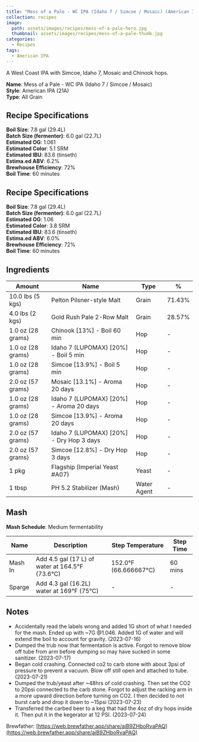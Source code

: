 ```yaml
---
title: "Mess of a Pale - WC IPA (Idaho 7 / Simcoe / Mosaic) (American IPA | 21A)"
collection: recipes
image:
  path: assets/images/recipes/mess-of-a-pale-hero.jpg
  thumbnail: assets/images/recipes/mess-of-a-pale-thumb.jpg
categories:
  - Recipes
tags:
  - American IPA
---
```


A West Coast IPA with Simcoe, Idaho 7, Mosaic and Chinook hops.

**Name**: Mess of a Pale - WC IPA (Idaho 7 / Simcoe / Mosaic)<br />
**Style**: American IPA (21A)<br />
**Type**: All Grain

## Recipe Specifications

**Boil Size**: 7.8 gal (29.4L)<br />
**Batch Size (fermenter)**: 6.0 gal (22.7L)<br />
**Estimated OG**: 1.061<br />
**Estimated Color**: 5.1 SRM<br />
**Estimated IBU**: 83.6 (tinseth)<br />
**Estima.ed ABV**: 6.2%<br />
**Brewhouse Efficiency**: 72%<br />
**Boil Time**: 60 minutes<br />

## Recipe Specifications

**Boil Size**: 7.8 gal (29.4L)<br />
**Batch Size (fermenter)**: 6.0 gal (22.7L)<br />
**Estimated OG**: 1.06<br />
**Estimated Color**: 3.8 SRM<br />
**Estimated IBU**: 83.6 (tinseth)<br />
**Estima.ed ABV**: 6.0%<br />
**Brewhouse Efficiency**: 72%<br />
**Boil Time**: 60 minutes<br />

## Ingredients

| Amount            | Name                                     | Type        | %      |
| ----------------- | ---------------------------------------- | ----------- | ------ |
| 10.0 lbs (5 kgs)  | Pelton Pilsner-style Malt                | Grain       | 71.43% |
| 4.0 lbs (2 kgs)   | Gold Rush Pale 2-Row Malt                | Grain       | 28.57% |
| 1.0 oz (28 grams) | Chinook [13%] - Boil 60 min              | Hop         | -      |
| 1.0 oz (28 grams) | Idaho 7 (LUPOMAX) [20%] - Boil 5 min     | Hop         | -      |
| 1.0 oz (28 grams) | Simcoe [13.9%] - Boil 5 min              | Hop         | -      |
| 2.0 oz (57 grams) | Mosaic [13.1%] - Aroma 20 days           | Hop         | -      |
| 1.0 oz (28 grams) | Idaho 7 (LUPOMAX) [20%] - Aroma 20 days  | Hop         | -      |
| 1.0 oz (28 grams) | Simcoe [13.9%] - Aroma 20 days           | Hop         | -      |
| 2.0 oz (57 grams) | Idaho 7 (LUPOMAX) [20%] - Dry Hop 3 days | Hop         | -      |
| 2.0 oz (57 grams) | Simcoe [12.8%] - Dry Hop 3 days          | Hop         | -      |
| 1 pkg             | Flagship (Imperial Yeast #A07)           | Yeast       | -      |
| 1 tbsp            | PH 5.2 Stabilizer (Mash)                 | Water Agent | -      |

## Mash

**Mash Schedule**: Medium fermentability

| Name    | Description                                             | Step Temperature              | Step Time |
| ------- | ------------------------------------------------------- | ----------------------------- | --------- |
| Mash In | Add 4.5 gal (17 L) of water at 164.5&deg;F (73.6&deg;C) | 152.0&deg;F (66.666667&deg;C) | 60 mins   |
| Sparge  | Add 4.3 gal (16.2L) water at 169&deg;F (75&deg;C)       | -                             | -         |

## Notes

- Accidentally read the labels wrong and added 1G short of what I needed for the mash. Ended up with ~7G @1.046. Added 1G of water and will extend the boil to account for gravity. (2023-07-16)
- Dumped the trub now that fermentation is active. Forgot to remove blow off tube from arm before dumping so may have sucked in some sanitizer. (2023-07-17)
- Began cold crashing. Connected co2 to carb stone with about 3psi of pressure to prevent a vacuum. Blow off still open and attached to tube. (2023-07-21)
- Dumped the trub/yeast after ~48hrs of cold crashing. Then set the CO2 to 20psi connected to the carb stone. Forgot to adjust the racking arm in a more upward direction before turning on CO2. I then decided to not burst carb and drop it down to ~15psi (2023-07-23)
- Transferred the carbed beer to a keg that had the 4oz of dry hops inside it. Then put it in the kegerator at 12 PSI. (2023-07-24)

Brewfather: [https://web.brewfather.app/share/aiB9ZHboRvaPAQ](https://web.brewfather.app/share/aiB9ZHboRvaPAQ)
